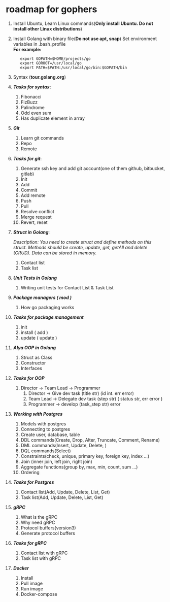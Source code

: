 # roadmap for gophers

1. Install Ubuntu, Learn Linux commands(**Only install Ubuntu. Do not install other Linux distributions**)

2. Install Golang with binary file(**Do not use apt, snap**)
   Set environment variables in .bash_profile
   <br>
   **For example:**
   ```
      export GOPATH=$HOME/projects/go
      export GOROOT=/usr/local/go
      export PATH=$PATH:/usr/local/go/bin:$GOPATH/bin
   ```
3. Syntax (**tour.golang.org**)

4. **_Tasks for syntax_**:

   1. Fibonacci
   2. FizBuzz
   3. Palindrome
   4. Odd even sum
   5. Has duplicate element in array

5. **_Git_**

   1. Learn git commands
   2. Repo
   3. Remote

6. **_Tasks for git_**:

   1. Generate ssh key and add git account(one of them github, bitbucket, gitlab)
   2. Init
   3. Add
   4. Commit
   5. Add remote
   6. Push
   7. Pull
   8. Resolve conflict
   9. Merge request
   10. Revert, reset

7. **_Struct in Golang_**:

   *Description: You need to create struct and define methods on this struct. Methods should be create, update, get, getAll and delete   (CRUD). Data can be stored in memory.*

   1. Contact list
   2. Task list

8. **_Unit Tests in Golang_**

   1. Writing unit tests for Contact List & Task List

9. **_Package managers ( mod )_**

   1. How go packaging works

10. **_Tasks for package management_**

    1. init
    2. install ( add )
    3. update ( update )

11. **_Alya OOP in Golang_**

    1. Struct as Class
    2. Constructor
    3. Interfaces

12. **_Tasks for OOP_**

    1. Director → Team Lead → Programmer
       1. Director → Give dev task (title str) (id int. err error)
       2. Team Lead → Delegate dev task (step str) ( status str, err error )
       3. Programmer → develop (task_step str) error

13. **_Working with Postgres_**

    1. Models with postgres
    2. Connecting to postgres
    3. Create user, database, table
    4. DDL commands(Create, Drop, Alter, Truncate, Comment, Rename)
    5. DML commands(Insert, Update, Delete, )
    6. DQL commands(Select)
    7. Constraints(check, unique, primary key, foreign key, index ...)
    8. Join (inner join, left join, right join)
    9. Aggregate functions(group by, max, min, count, sum ...)
    10. Ordering

14. **_Tasks for Postgres_**

    1. Contact list(Add, Update, Delete, List, Get)
    2. Task list(Add, Update, Delete, List, Get)

15. **_gRPC_**

    1. What is the gRPC
    2. Why need gRPC
    3. Protocol buffers(version3)
    4. Generate protocol buffers

16. **_Tasks for gRPC_**

    1. Contact list with gRPC
    2. Task list with gRPC

17. **_Docker_**
    1. Install
    2. Pull image
    3. Run image
    4. Docker-compose
